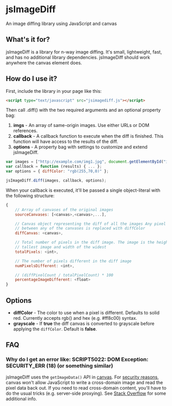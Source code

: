 jsImageDiff
===========

An image diffing library using JavaScript and canvas

What's it for?
--------------
jsImageDiff is a library for n-way image diffing. It's small, lightweight, fast, and has no additional library dependencies. jsImageDiff should work anywhere the canvas element does.

How do I use it?
----------------
First, include the library in your page like this:

```html
<script type="text/javascript" src="jsimagediff.js"></script>
```

Then call .diff() with the two required arguments and an optional property bag:

1. **imgs** - An array of same-origin images. Use either URLs or DOM references.
1. **callback** - A callback function to execute when the diff is finished. This function will have access to the results of the diff.
1. **options** - A property bag with settings to customize and extend jsImageDiff.


```javascript
var images = ["http://example.com/img1.jpg", document.getElementById("img2"), "http://example.com/img3.png"];
var callback = function (results) { ... };
var options = { diffColor: "rgb(255,70,0)" };

jsImageDiff.diff(images, callback, options);
```

When your callback is executed, it'll be passed a single object-literal with the following structure:

```javascript
{
    // Array of canvases of the original images
    sourceCanvases: [<canvas>,<canvas>,...],

    // Canvas object representing the diff of all the images Any pixel that differs
    // between any of the canvases is replaced with diffColor
    diffCanvas: <canvas>,

    // Total number of pixels in the diff image. The image is the height of the
    // tallest image and width of the widest
    totalPixels: <int>,

    // The number of pixels different in the diff image
    numPixelsDifferent: <int>,

    // (diffPixelCount / totalPixelCount) * 100
    percentageImageDifferent: <float>
}
```

Options
-------
* **diffColor** - The color to use when a pixel is different. Defaults to solid red. Currently accepts rgb() and hex (e.g. #ff8c00) syntax.
* **grayscale** - If **true** the diff canvas is converted to grayscale before applying the ```diffColor```. Default is **false**.

FAQ
---

### Why do I get an error like: SCRIPT5022: DOM Exception: SECURITY_ERR (18) (or something similar) ###
jsImageDiff uses the `getImageData()` API in [canvas](http://www.w3.org/TR/html5/embedded-content-0.html#the-canvas-element "HTML5 canvas spec"). For [security reasons](http://www.w3.org/TR/html5/embedded-content-0.html#security-with-canvas-elements "Security with canvas elements"), canvas won't allow JavaScript to write a cross-domain image and read the pixel data back out. If you need to read cross-domain content, you'll have to do the usual tricks (e.g. server-side proxying). See [Stack Overflow](http://stackoverflow.com/questions/4672643/html5-canvas-getimagedata-and-same-origin-policy) for some additional info.